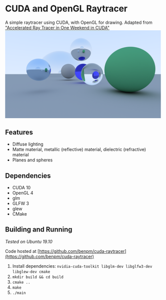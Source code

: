 # CUDA and OpenGL Raytracer
A simple raytracer using CUDA, with OpenGL for drawing. Adapted from ["Accelerated Ray Tracer in One Weekend in CUDA"](https://devblogs.nvidia.com/accelerated-ray-tracing-cuda/)
![Screenshot](../img/cuda_screenshot.png)


## Features
- Diffuse lighting
- Matte material, metallic (reflective) material, dielectric (refractive) material
- Planes and spheres

## Dependencies
- CUDA 10
- OpenGL 4
- glm
- GLFW 3
- glew
- CMake

## Building and Running
*Tested on Ubuntu 19.10*

Code hosted at [https://github.com/benpm/cuda-raytracer](https://github.com/benpm/cuda-raytracer)

1. Install dependencies: `nvidia-cuda-toolkit libglm-dev libglfw3-dev libglew-dev cmake`
2. `mkdir build && cd build`
3. `cmake ..`
4. `make`
5. `./main`